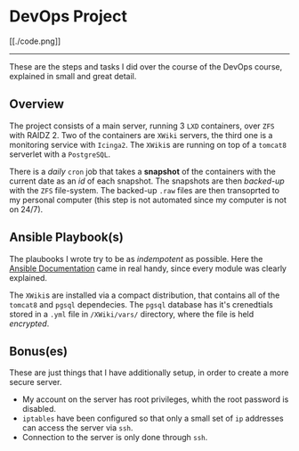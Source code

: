 # DevOps Project

[[./code.png]]

---

These are the steps and tasks I did over the course of the DevOps course, explained in small and great detail.

## Overview

The project consists of a main server, running 3 `LXD` containers, over `ZFS` with RAIDZ 2. Two of the containers are `XWiki` servers, the third one is a monitoring service with `Icinga2`. The `XWiki`s are running on top of a `tomcat8` serverlet with a `PostgreSQL`.

There is a *daily* `cron` job that takes a **snapshot** of the containers with the current date as an *id* of each snapshot. The snapshots are then *backed-up* with the `ZFS` file-system. The backed-up `.raw` files are then transoprted to my personal computer (this step is not automated since my computer is not on 24/7).

## Ansible Playbook(s)

The plaubooks I wrote try to be as *indempotent* as possible. Here the [Ansible Documentation](http://docs.ansible.com) came in real handy, since every module was clearly explained.

The `XWiki`s are installed via a compact distribution, that contains all of the `tomcat8` and `pgsql` dependecies. The `pgsql` database has it's crenedtials stored in a `.yml` file in `/XWiki/vars/` directory, where the file is held *encrypted*.

## Bonus(es)

These are just things that I have additionally setup, in order to create a more secure server.

- My account on the server has root privileges, whith the root password is disabled.
- `iptables` have been configured so that only a small set of `ip` addresses can access the server via `ssh`.
- Connection to the server is only done through `ssh`.
